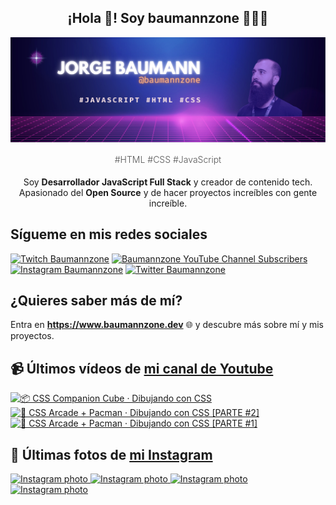 <p align="center">
   <h2 align="center">¡Hola 👋! Soy baumannzone 👨🏻‍💻</h2>
   <img align="center" src="img/header.png" />
   <h4 align="center" style="font-weight: 300; color: #555;">#HTML #CSS #JavaScript</h4>
</p>

<p align="center" style="margin-bottom: 20px">Soy <strong>Desarrollador JavaScript Full Stack</strong> y creador de contenido tech.
<br/>
Apasionado del <strong>Open Source</strong> y de hacer proyectos increíbles con gente increíble.
</p>

## Sígueme en mis redes sociales

[![Twitch Baumannzone](https://img.shields.io/twitch/status/baumannzone?style=social)](https://twitch.tv/baumannzone)
[![Baumannzone YouTube Channel Subscribers](https://img.shields.io/youtube/channel/subscribers/UCTTj5ztXnGeDRPFVsBp7VMA?style=social)](https://youtube.com/rambitojs)
[![Instagram Baumannzone](https://img.shields.io/badge/Baumannzone--_.svg?label=Instagram&style=social&logo=instagram)](https://instagram.com/baumannzone)
[![Twitter Baumannzone](https://img.shields.io/twitter/follow/Baumannzone?label=Twitter&style=social)](https://twitter.com/baumannzone)

## ¿Quieres saber más de mí?

Entra en **https://www.baumannzone.dev** 🌐 y descubre más sobre mí y mis proyectos.

## 📹 Últimos vídeos de [mi canal de Youtube](https://youtube.com/rambitojs?sub_confirmation=1)


<a href='https://youtu.be/W6xwoSJahA0' target='_blank'>
  <img width='30%' src='https://img.youtube.com/vi/W6xwoSJahA0/mqdefault.jpg' alt='📦 CSS Companion Cube · Dibujando con CSS' />
</a>
<a href='https://youtu.be/9C3NXVXewH8' target='_blank'>
  <img width='30%' src='https://img.youtube.com/vi/9C3NXVXewH8/mqdefault.jpg' alt='👾 CSS Arcade + Pacman · Dibujando con CSS [PARTE #2]' />
</a>
<a href='https://youtu.be/2ahqLdgkSxA' target='_blank'>
  <img width='30%' src='https://img.youtube.com/vi/2ahqLdgkSxA/mqdefault.jpg' alt='👾 CSS Arcade + Pacman · Dibujando con CSS [PARTE #1]' />
</a>

## 📸 Últimas fotos de [mi Instagram](https://instagram.com/baumannzone)


<a href='https://instagram.com/p/C4aLp--N81b' target='_blank'>
  <img width='20%' src='https://scontent-ams2-1.cdninstagram.com/v/t51.29350-15/432397907_327707839832345_7689928036586654378_n.jpg?stp=dst-jpg_e35_p1080x1080_sh0.08&_nc_ht=scontent-ams2-1.cdninstagram.com&_nc_cat=105&_nc_ohc=MruEZi7FNoUAX_L9K3S&edm=APU89FABAAAA&ccb=7-5&oh=00_AfD8i9OTjFOdKVb1PwvyZ0QOHZwYSkR2Mgjq7sa9lIj8fQ&oe=65F33CF9&_nc_sid=bc0c2c' alt='Instagram photo' />
</a>
<a href='https://instagram.com/p/C4StL9otLlK' target='_blank'>
  <img width='20%' src='https://scontent-ams2-1.cdninstagram.com/v/t51.29350-15/432191985_948302910139290_8762592650623413272_n.jpg?stp=dst-jpg_e35_p1080x1080_sh0.08&_nc_ht=scontent-ams2-1.cdninstagram.com&_nc_cat=106&_nc_ohc=EwlKjq-CyZoAX-aTT5n&edm=APU89FABAAAA&ccb=7-5&oh=00_AfAEqajTGzWixJ1qqkXtLwI74qm9oTg0jn-eFFm-0CYujw&oe=65F364D4&_nc_sid=bc0c2c' alt='Instagram photo' />
</a>
<a href='https://instagram.com/p/C4Q8FM9NU-f' target='_blank'>
  <img width='20%' src='https://scontent-ams4-1.cdninstagram.com/v/t51.29350-15/432215156_377946755196727_2931500222000133592_n.jpg?stp=dst-jpg_e35_s1080x1080&_nc_ht=scontent-ams4-1.cdninstagram.com&_nc_cat=107&_nc_ohc=XvyGLEgp_RsAX_u7ex-&edm=APU89FABAAAA&ccb=7-5&ig_cache_key=MzMxOTQxNzE2NTY3MTkxMTMyNw%3D%3D.2-ccb7-5&oh=00_AfCwK3rBzxE900zqg9CcXACOrCqntuWsAwwY-kf0muJ3OA&oe=65F62AC6&_nc_sid=bc0c2c' alt='Instagram photo' />
</a>
<a href='https://instagram.com/p/C4OHq73tDeh' target='_blank'>
  <img width='20%' src='https://scontent-ams4-1.cdninstagram.com/v/t51.29350-15/431705124_717469576905655_4705988856505292061_n.jpg?stp=dst-jpg_e35_s1080x1080&_nc_ht=scontent-ams4-1.cdninstagram.com&_nc_cat=107&_nc_ohc=e84Gj5xTqiQAX-ESmxG&edm=APU89FABAAAA&ccb=7-5&ig_cache_key=MzMxODYyMzcxMjI0NzU2MDA5Nw%3D%3D.2-ccb7-5&oh=00_AfDE4jGyIdkZUBcFMlKGHrkF7J_UV0tEGRS8MNsa-KVDBA&oe=65F5BF1A&_nc_sid=bc0c2c' alt='Instagram photo' />
</a>
